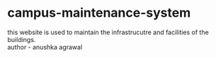# campus-maintenance-system
this website is used to maintain the infrastrucutre and facilities of the buildings.
<br>
author - anushka agrawal
